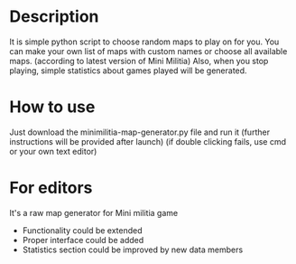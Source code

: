 # Description 
It is simple python script to choose random maps to play on for you.
You can make your own list of maps with custom names or choose all available maps. (according to latest version of Mini Militia)
Also, when you stop playing, simple statistics about games played will be generated.
# How to use
Just download the minimilitia-map-generator.py file and run it
(further instructions will be provided after launch)
(if double clicking fails, use cmd or your own text editor)
# For editors
It's a raw map generator for Mini militia game
- Functionality could be extended
- Proper interface could be added
- Statistics section could be improved by new data members

